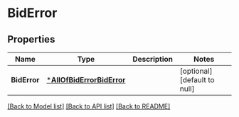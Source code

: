 # BidError

## Properties
Name | Type | Description | Notes
------------ | ------------- | ------------- | -------------
**BidError** | [***AllOfBidErrorBidError**](AllOfBidErrorBidError.md) |  | [optional] [default to null]

[[Back to Model list]](../README.md#documentation-for-models) [[Back to API list]](../README.md#documentation-for-api-endpoints) [[Back to README]](../README.md)


